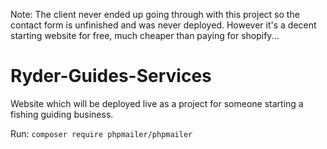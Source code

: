 Note:
The client never ended up going through with this project so the contact form is unfinished and was never deployed. However it's a decent starting website for free, much cheaper than paying for shopify...

# Ryder-Guides-Services
Website which will be deployed live as a project for someone starting a fishing guiding business.

Run:
```composer require phpmailer/phpmailer ```
